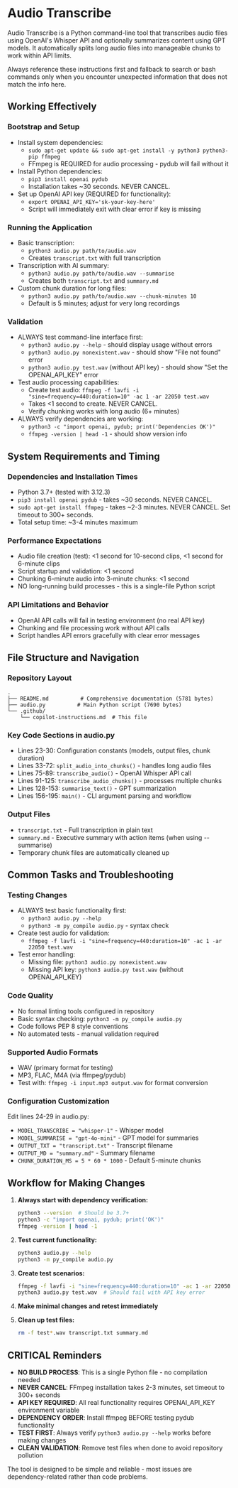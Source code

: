 # Audio Transcribe

Audio Transcribe is a Python command-line tool that transcribes audio files using OpenAI's Whisper API and optionally summarizes content using GPT models. It automatically splits long audio files into manageable chunks to work within API limits.

Always reference these instructions first and fallback to search or bash commands only when you encounter unexpected information that does not match the info here.

## Working Effectively

### Bootstrap and Setup
- Install system dependencies:
  - `sudo apt-get update && sudo apt-get install -y python3 python3-pip ffmpeg`
  - FFmpeg is REQUIRED for audio processing - pydub will fail without it
- Install Python dependencies:
  - `pip3 install openai pydub`
  - Installation takes ~30 seconds. NEVER CANCEL.
- Set up OpenAI API key (REQUIRED for functionality):
  - `export OPENAI_API_KEY='sk-your-key-here'`
  - Script will immediately exit with clear error if key is missing

### Running the Application
- Basic transcription:
  - `python3 audio.py path/to/audio.wav`
  - Creates `transcript.txt` with full transcription
- Transcription with AI summary:
  - `python3 audio.py path/to/audio.wav --summarise`
  - Creates both `transcript.txt` and `summary.md`
- Custom chunk duration for long files:
  - `python3 audio.py path/to/audio.wav --chunk-minutes 10`
  - Default is 5 minutes; adjust for very long recordings

### Validation
- ALWAYS test command-line interface first:
  - `python3 audio.py --help` - should display usage without errors
  - `python3 audio.py nonexistent.wav` - should show "File not found" error
  - `python3 audio.py test.wav` (without API key) - should show "Set the OPENAI_API_KEY" error
- Test audio processing capabilities:
  - Create test audio: `ffmpeg -f lavfi -i "sine=frequency=440:duration=10" -ac 1 -ar 22050 test.wav`
  - Takes <1 second to create. NEVER CANCEL.
  - Verify chunking works with long audio (6+ minutes)
- ALWAYS verify dependencies are working:
  - `python3 -c "import openai, pydub; print('Dependencies OK')"`
  - `ffmpeg -version | head -1` - should show version info

## System Requirements and Timing

### Dependencies and Installation Times
- Python 3.7+ (tested with 3.12.3)
- `pip3 install openai pydub` - takes ~30 seconds. NEVER CANCEL.
- `sudo apt-get install ffmpeg` - takes ~2-3 minutes. NEVER CANCEL. Set timeout to 300+ seconds.
- Total setup time: ~3-4 minutes maximum

### Performance Expectations
- Audio file creation (test): <1 second for 10-second clips, <1 second for 6-minute clips
- Script startup and validation: <1 second
- Chunking 6-minute audio into 3-minute chunks: <1 second
- NO long-running build processes - this is a single-file Python script

### API Limitations and Behavior
- OpenAI API calls will fail in testing environment (no real API key)
- Chunking and file processing work without API calls
- Script handles API errors gracefully with clear error messages

## File Structure and Navigation

### Repository Layout
```
.
├── README.md          # Comprehensive documentation (5781 bytes)
├── audio.py          # Main Python script (7690 bytes)
└── .github/
    └── copilot-instructions.md  # This file
```

### Key Code Sections in audio.py
- Lines 23-30: Configuration constants (models, output files, chunk duration)
- Lines 33-72: `split_audio_into_chunks()` - handles long audio files
- Lines 75-89: `transcribe_audio()` - OpenAI Whisper API call
- Lines 91-125: `transcribe_audio_chunks()` - processes multiple chunks
- Lines 128-153: `summarise_text()` - GPT summarization
- Lines 156-195: `main()` - CLI argument parsing and workflow

### Output Files
- `transcript.txt` - Full transcription in plain text
- `summary.md` - Executive summary with action items (when using --summarise)
- Temporary chunk files are automatically cleaned up

## Common Tasks and Troubleshooting

### Testing Changes
- ALWAYS test basic functionality first:
  - `python3 audio.py --help`
  - `python3 -m py_compile audio.py` - syntax check
- Create test audio for validation:
  - `ffmpeg -f lavfi -i "sine=frequency=440:duration=10" -ac 1 -ar 22050 test.wav`
- Test error handling:
  - Missing file: `python3 audio.py nonexistent.wav`
  - Missing API key: `python3 audio.py test.wav` (without OPENAI_API_KEY)

### Code Quality
- No formal linting tools configured in repository
- Basic syntax checking: `python3 -m py_compile audio.py`
- Code follows PEP 8 style conventions
- No automated tests - manual validation required

### Supported Audio Formats
- WAV (primary format for testing)
- MP3, FLAC, M4A (via ffmpeg/pydub)
- Test with: `ffmpeg -i input.mp3 output.wav` for format conversion

### Configuration Customization
Edit lines 24-29 in audio.py:
- `MODEL_TRANSCRIBE = "whisper-1"` - Whisper model
- `MODEL_SUMMARISE = "gpt-4o-mini"` - GPT model for summaries
- `OUTPUT_TXT = "transcript.txt"` - Transcript filename
- `OUTPUT_MD = "summary.md"` - Summary filename
- `CHUNK_DURATION_MS = 5 * 60 * 1000` - Default 5-minute chunks

## Workflow for Making Changes

1. **Always start with dependency verification:**
   ```bash
   python3 --version  # Should be 3.7+
   python3 -c "import openai, pydub; print('OK')"
   ffmpeg -version | head -1
   ```

2. **Test current functionality:**
   ```bash
   python3 audio.py --help
   python3 -m py_compile audio.py
   ```

3. **Create test scenarios:**
   ```bash
   ffmpeg -f lavfi -i "sine=frequency=440:duration=10" -ac 1 -ar 22050 test.wav
   python3 audio.py test.wav  # Should fail with API key error
   ```

4. **Make minimal changes and retest immediately**

5. **Clean up test files:**
   ```bash
   rm -f test*.wav transcript.txt summary.md
   ```

## CRITICAL Reminders

- **NO BUILD PROCESS**: This is a single Python file - no compilation needed
- **NEVER CANCEL**: FFmpeg installation takes 2-3 minutes, set timeout to 300+ seconds
- **API KEY REQUIRED**: All real functionality requires OPENAI_API_KEY environment variable
- **DEPENDENCY ORDER**: Install ffmpeg BEFORE testing pydub functionality
- **TEST FIRST**: Always verify `python3 audio.py --help` works before making changes
- **CLEAN VALIDATION**: Remove test files when done to avoid repository pollution

The tool is designed to be simple and reliable - most issues are dependency-related rather than code problems.
